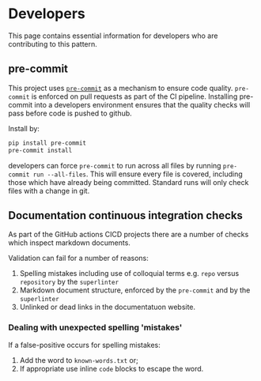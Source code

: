 # Developers

This page contains essential information for developers who are contributing to this pattern.

## pre-commit

This project uses [`pre-commit`](https://pre-commit.com/) as a mechanism to ensure code quality. `pre-commit` is enforced on pull requests as part of the CI pipeline. Installing pre-commit into a developers environment ensures that the quality checks will pass before code is pushed to github.

Install by:

```bash
pip install pre-commit
pre-commit install 
```

developers can force `pre-commit` to run across all files by running `pre-commit run --all-files`. This will ensure every file is covered, including those which have already being committed. Standard runs will only check files with a change in git.

## Documentation continuous integration checks

As part of the GitHub actions CICD projects there are a number of checks which inspect markdown documents.

Validation can fail for a number of reasons:

1. Spelling mistakes including use of colloquial terms e.g. `repo` versus `repository` by the `superlinter`
1. Markdown document structure, enforced by the `pre-commit` and by the `superlinter`
1. Unlinked or dead links in the documentatuon website.

### Dealing with unexpected spelling 'mistakes'

If a false-positive occurs for spelling mistakes:

1. Add the word to `known-words.txt` or;
1. If appropriate use inline `code` blocks to escape the word.
